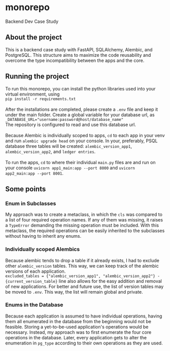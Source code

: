 # monorepo
Backend Dev Case Study

## About the project
This is a backend case study with FastAPI, SQLAlchemy, Alembic, and PostgreSQL. This structure aims to maximize the code reusability and overcome the type incompatibility between the apps and the core.

## Running the project
To run this monorepo, you can install the python libraries used into your virtual environment, using <br>
`pip install -r requirements.txt`
<br><br>
After the installations are completed, please create a `.env` file and keep it under the main folder. Create a global variable for your database url, as <br>
`_DATABASE_URL="username:password@host/database_name"`<br>
The repository is configured to read and use this database url.
<br><br>
Because Alembic is individually scoped to apps, `cd` to each app in your venv and run `alembic upgrade head` on your console. In your, preferably, PSQL database three tables will be created: `alembic_version_app1`, `alembic_version_app2`, and `ledger entries`.<br><br>
To run the apps, `cd` to where their individual `main.py` files are and run on your console `uvicorn app1_main:app --port 8000` and `uvicorn app2_main:app --port 8001`.

## Some points
### Enum in Subclasses
My approach was to create a metaclass, in which the `cls` was compared to a list of four required operation names. If any of them was missing, it raises a `TypeError` demanding the missing operation must be included. With this metaclass, the required operations can be easily inherited to the subclasses without having to inherit any enums.
### Individually scoped Alembics
Because alembic tends to drop a table if it already exists, I had to exclude other `alembic_version` tables. This way, we can keep track of the alembic versions of each application. <br>
`excluded_tables = {"alembic_version_app1", "alembic_version_app2"} - {current_version_table}` line also allows for the easy addition and removal of new applications. For better and future use, the list of version tables may be moved to `.env`. This way, the list will remain global and private.
### Enums in the Database
Because each application is assumed to have individual operations, having them all enumerated in the database from the beginning would not be feasible. Storing a yet-to-be-used application's operations would be necessary. Instead, my approach was to first enumerate the four core operations in the database. Later, every application gets to alter the enumeration in `pg_type` according to their own operations as they are used.
